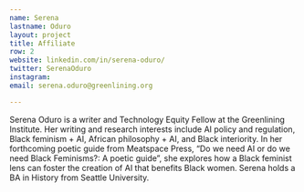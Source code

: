 ```yaml
---
name: Serena
lastname: Oduro
layout: project
title: Affiliate
row: 2
website: linkedin.com/in/serena-oduro/
twitter: SerenaOduro
instagram: 
email: serena.oduro@greenlining.org

---
```


Serena Oduro is a writer and Technology Equity Fellow at the Greenlining Institute. Her writing and research interests include AI policy and regulation, Black feminism + AI, African philosophy + AI, and Black interiority. In her forthcoming poetic guide from Meatspace Press, “Do we need AI or do we need Black Feminisms?: A poetic guide”, she explores how a Black feminist lens can foster the creation of AI that benefits Black women. Serena holds a BA in History from Seattle University.
